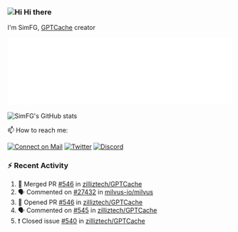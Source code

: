 ### <img src='https://qpluspicture.oss-cn-beijing.aliyuncs.com/6LjjQA/Hi.gif' alt='Hi' width="24"/> Hi there

I'm SimFG, [GPTCache](https://github.com/zilliztech/GPTCache) creator

![Metrics 👋](/metrics.plugin.followup.user.svg)

![SimFG's GitHub stats](https://github-readme-stats.vercel.app/api?username=SimFG&show_icons=true&theme=radical&count_private=true)

📫 How to reach me:

[![Connect on Mail](https://img.shields.io/badge/Ask%20me-anything-1abc9c.svg)](mailto:1142838399@qq.com)
[![Twitter](https://img.shields.io/twitter/follow/FogSim?style=social)](https://twitter.com/FogSim)
[![Discord](https://img.shields.io/discord/1092648432495251507?label=Discord&logo=discord)](https://discord.gg/Q8C6WEjSWV)

### :zap: Recent Activity

<!--START_SECTION:activity-->
1. 🎉 Merged PR [#546](https://github.com/zilliztech/GPTCache/pull/546) in [zilliztech/GPTCache](https://github.com/zilliztech/GPTCache)
2. 🗣 Commented on [#27432](https://github.com/milvus-io/milvus/issues/27432) in [milvus-io/milvus](https://github.com/milvus-io/milvus)
3. 💪 Opened PR [#546](https://github.com/zilliztech/GPTCache/pull/546) in [zilliztech/GPTCache](https://github.com/zilliztech/GPTCache)
4. 🗣 Commented on [#545](https://github.com/zilliztech/GPTCache/issues/545) in [zilliztech/GPTCache](https://github.com/zilliztech/GPTCache)
5. ❗️ Closed issue [#540](https://github.com/zilliztech/GPTCache/issues/540) in [zilliztech/GPTCache](https://github.com/zilliztech/GPTCache)
<!--END_SECTION:activity-->

